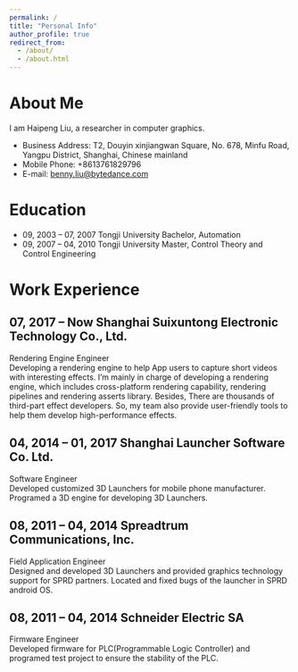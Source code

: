 ```yaml
---
permalink: /
title: "Personal Info"
author_profile: true
redirect_from: 
  - /about/
  - /about.html
---
```


About Me
======
I am Haipeng Liu, a researcher in computer graphics.

- Business Address: T2, Douyin xinjiangwan Square, No. 678, Minfu Road, Yangpu District, Shanghai, Chinese mainland
- Mobile Phone: +8613761829796
- E-mail: benny.liu@bytedance.com

Education
======
- 09, 2003 – 07, 2007  	Tongji University  Bachelor, Automation
- 09, 2007 – 04, 2010  	Tongji University  Master, Control Theory and Control Engineering

Work Experience
======
07, 2017 – Now  	Shanghai Suixuntong Electronic Technology Co., Ltd.
------
Rendering Engine Engineer <br>
Developing a rendering engine to help App users to capture short videos with interesting effects. I’m mainly in charge of developing a rendering engine, which includes cross-platform rendering capability, rendering pipelines and rendering asserts library. Besides, There are thousands of third-part effect developers. So, my team also provide user-friendly tools to help them develop high-performance effects.

04, 2014 – 01, 2017  	Shanghai Launcher Software Co. Ltd.
------
Software Engineer <br>
Developed customized 3D Launchers for mobile phone manufacturer. Programed a 3D engine for developing 3D Launchers.

08, 2011 – 04, 2014  	Spreadtrum Communications, Inc.
------
Field Application Engineer <br>
Designed and developed 3D Launchers and provided graphics technology support for SPRD partners. Located and fixed bugs of the launcher in SPRD android OS. 

08, 2011 – 04, 2014  	Schneider Electric SA
------
Firmware Engineer <br>
Developed firmware for PLC(Programmable Logic Controller) and programed test project to ensure the stability of the PLC.
